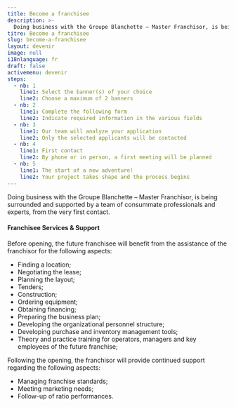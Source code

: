 ```yaml
---
title: Become a franchisee
description: >-
  Doing business with the Groupe Blanchette – Master Franchisor, is being surrounded and supported by a team of consummate professionals and experts, from the very first contact.
titre: Become a franchisee
slug: become-a-franchisee
layout: devenir
image: null
i18nlanguage: fr
draft: false
activemenu: devenir
steps:
  - nb: 1
    line1: Select the banner(s) of your choice  
    line2: Choose a maximum of 2 banners
  - nb: 2
    line1: Complete the following form  
    line2: Indicate required information in the various fields
  - nb: 3
    line1: Our team will analyze your application 
    line2: Only the selected applicants will be contacted 
  - nb: 4
    line1: First contact
    line2: By phone or in person, a first meeting will be planned
  - nb: 5
    line1: The start of a new adventure!
    line2: Your project takes shape and the process begins 
---
```

Doing business with the Groupe Blanchette – Master Franchisor, is being surrounded and supported by a team of consummate professionals and experts, from the very first contact. 

#### Franchisee Services & Support 

Before opening, the future franchisee will benefit from the assistance of the franchisor for the following aspects:

- Finding a location;
- Negotiating the lease; 
- Planning the layout;
- Tenders;
- Construction;
- Ordering equipment;
- Obtaining financing;
- Preparing the business plan;
- Developing the organizational personnel structure; 
- Developing purchase and inventory management tools;
- Theory and practice training for operators, managers and key employees of the future franchise; 

Following the opening, the franchisor will provide continued support regarding the following aspects: 

- Managing franchise standards;
- Meeting marketing needs;
- Follow-up of ratio performances.
